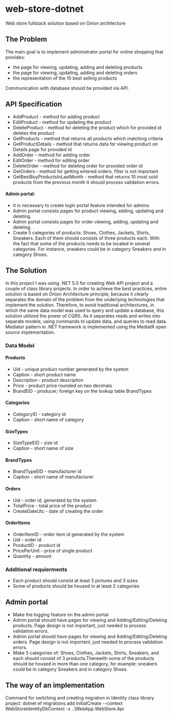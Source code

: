 # web-store-dotnet
Web store fullstack solution based on Onion architecture


## The Problem

The main goal is to implement administrator portal for online shopping that provides:
- the page for viewing, updating, adding and deleting products
- the page for viewing, updating, adding and deleting orders
- the representation of the 10 best selling products

Communication with database should be provided via API.

## API Specification
* AddProduct - method for adding product
* EditProduct - method for updating the product
* DeleteProduct - method for deleting the product which for provided id deletes the product
* GetProducts - method that returns all products which matching criteria
* GetProductDetails - method that returns data for viewing product on Details page for provided id
* AddOrder - method for adding order
* EditOrder - method for editing order
* DeleteOrder - method for deleting order for provided order id
* GetOrders - method for getting entered orders, filter is not important
* GetBestBuyProductsInLastMonth - method that returns 10 most sold products from the previous month
It should process validation errors.


#### Admin portal:

- It is necessary to create login portal feature intended for admins.
- Admin portal consists pages for product viewing, adding, updating and deleting.
- Admin portal consists pages for order viewing, adding, updating and deleting.  
- Create 5 categories of products: Shoes, Clothes, Jackets, Shirts, Sneakers. Each of them should consists of three products each. With the fact that some of the products needs to be located in several categories. For instance, sneakers could be in category Sneakers and in category Shoes. 




## The Solution

In this project I was using .NET 5.0 for creating Web API project and a couple of class library projects.
In order to achieve the best practices, entire solution is based on Onion Architecture principle, because it clearly separates the domain of the problem from the underlying technologies that implement the solution. Therefore, to avoid traditional architectures, in which the same data model was used to query and update a database, this solution utilized the power of CQRS. As it separates reads and writes into separate models, using commands to update data, and queries to read data. Mediator pattern in .NET framework is implemented using the MediatR open source implementation. 


### Data Model

#### Products
* Uid - unique product number generated by the system
* Caption - short product name
* Description - product description
* Price - product price rounded on two decimals
* BrandEID - producer; foreign key on the lookup table BrandTypes

#### Categories
* CategoryID - category id
* Caption - short name of category
 
#### SizeTypes
* SizeTypeEID - size id
* Caption - short name of size

#### BrandTypes
* BrandTypeEID - manufacturer id
* Caption - short name of manufacturer

#### Orders
* Uid - order id, generated by the system
* TotalPrice - total price of the product
* CreateDateUtc - date of creating the order

#### OrderItems
* OrderItemID - order item id generated by the system
* Uid - order id
* ProductID - product id
* PricePerUnit - price of single product
* Quantity - amount


### Additional requierments
* Each product should consist at least 3 pictures and 3 sizes
* Some of products should be housed in at least 2 categories



## Admin portal
* Make the logging feature on the admin portal
* Admin portal should have pages for viewing and Adding/Editing/Deleting products. Page design is not important, just needed to process validation errors.
* Admin portal should have pages for viewing and Adding/Editing/Deleting orders. Page design is not important, just needed to process validation errors.
* Make 5 categories of: Shoes, Clothes, Jackets, Shirts, Sneakers, and each should consist of 3 products.Therewith some of the products should be housed in more than one category, for example: sneakers could be in category Sneakers and in category Shoes.




## The way of an implementation

Command for switching and creating migration in Identity class library project: dotnet ef migrations add InitialCreate --context WebStoreIdentityDbContext -s ..\WebApp.WebStore.Api

